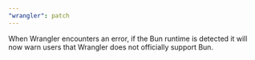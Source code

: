 ```yaml
---
"wrangler": patch
---
```


When Wrangler encounters an error, if the Bun runtime is detected it will now warn users that Wrangler does not officially support Bun.
